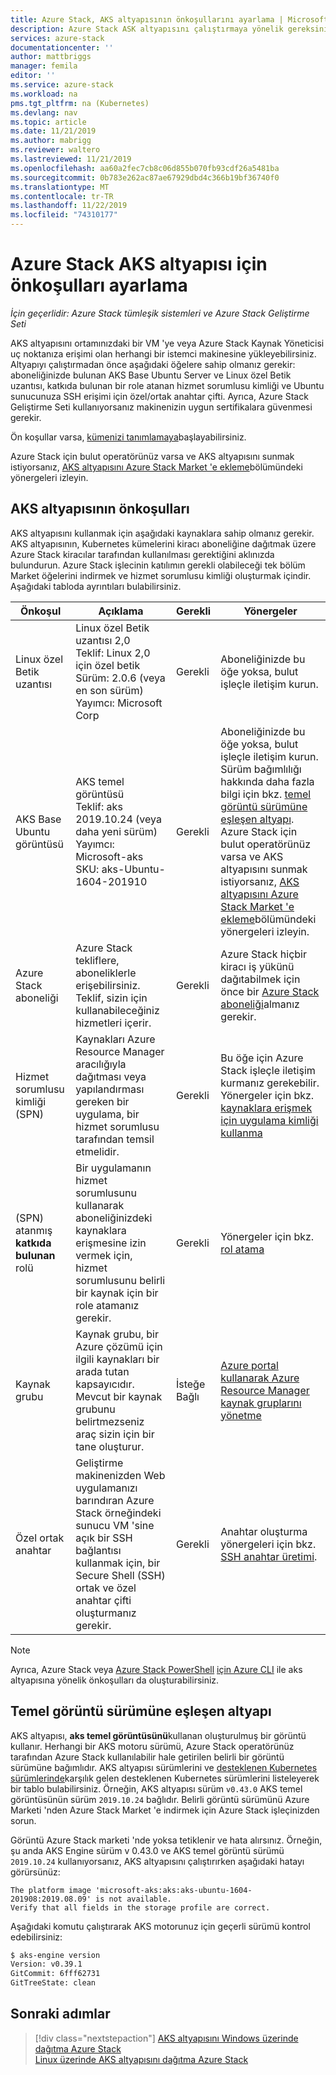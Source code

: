 ```yaml
---
title: Azure Stack, AKS altyapısının önkoşullarını ayarlama | Microsoft Docs
description: Azure Stack ASK altyapısını çalıştırmaya yönelik gereksinimleri oluşturun.
services: azure-stack
documentationcenter: ''
author: mattbriggs
manager: femila
editor: ''
ms.service: azure-stack
ms.workload: na
pms.tgt_pltfrm: na (Kubernetes)
ms.devlang: nav
ms.topic: article
ms.date: 11/21/2019
ms.author: mabrigg
ms.reviewer: waltero
ms.lastreviewed: 11/21/2019
ms.openlocfilehash: aa60a2fec7cb8c06d855b070fb93cdf26a5481ba
ms.sourcegitcommit: 0b783e262ac87ae67929dbd4c366b19bf36740f0
ms.translationtype: MT
ms.contentlocale: tr-TR
ms.lasthandoff: 11/22/2019
ms.locfileid: "74310177"
---
```

# <a name="set-up-the-prerequisites-for-the-aks-engine-on-azure-stack"></a>Azure Stack AKS altyapısı için önkoşulları ayarlama

*İçin geçerlidir: Azure Stack tümleşik sistemleri ve Azure Stack Geliştirme Seti*

AKS altyapısını ortamınızdaki bir VM 'ye veya Azure Stack Kaynak Yöneticisi uç noktanıza erişimi olan herhangi bir istemci makinesine yükleyebilirsiniz. Altyapıyı çalıştırmadan önce aşağıdaki öğelere sahip olmanız gerekir: aboneliğinizde bulunan AKS Base Ubuntu Server ve Linux özel Betik uzantısı, katkıda bulunan bir role atanan hizmet sorumlusu kimliği ve Ubuntu sunucunuza SSH erişimi için özel/ortak anahtar çifti. Ayrıca, Azure Stack Geliştirme Seti kullanıyorsanız makinenizin uygun sertifikalara güvenmesi gerekir.

Ön koşullar varsa, [kümenizi tanımlamaya](azure-stack-kubernetes-aks-engine-deploy-cluster.md)başlayabilirsiniz.

Azure Stack için bulut operatörünüz varsa ve AKS altyapısını sunmak istiyorsanız, [AKS altyapısını Azure Stack Market 'e ekleme](../operator/azure-stack-aks-engine.md)bölümündeki yönergeleri izleyin.

## <a name="prerequisites-for-the-aks-engine"></a>AKS altyapısının önkoşulları

AKS altyapısını kullanmak için aşağıdaki kaynaklara sahip olmanız gerekir. AKS altyapısının, Kubernetes kümelerini kiracı aboneliğine dağıtmak üzere Azure Stack kiracılar tarafından kullanılması gerektiğini aklınızda bulundurun. Azure Stack işlecinin katılımın gerekli olabileceği tek bölüm Market öğelerini indirmek ve hizmet sorumlusu kimliği oluşturmak içindir. Aşağıdaki tabloda ayrıntıları bulabilirsiniz.

| Önkoşul | Açıklama | Gerekli | Yönergeler |
| --- | --- | --- | --- |
| Linux özel Betik uzantısı | Linux özel Betik uzantısı 2,0<br>Teklif: Linux 2,0 için özel betik<br>Sürüm: 2.0.6 (veya en son sürüm)<br>Yayımcı: Microsoft Corp | Gerekli | Aboneliğinizde bu öğe yoksa, bulut işleçle iletişim kurun. |
| AKS Base Ubuntu görüntüsü | AKS temel görüntüsü<br>Teklif: aks<br> 2019.10.24 (veya daha yeni sürüm)<br>Yayımcı: Microsoft-aks<br>SKU: aks-Ubuntu-1604-201910 | Gerekli | Aboneliğinizde bu öğe yoksa, bulut işleçle iletişim kurun. Sürüm bağımlılığı hakkında daha fazla bilgi için bkz. [temel görüntü sürümüne eşleşen altyapı](#matching-engine-to-base-image-version).<br> Azure Stack için bulut operatörünüz varsa ve AKS altyapısını sunmak istiyorsanız, [AKS altyapısını Azure Stack Market 'e ekleme](../operator/azure-stack-aks-engine.md)bölümündeki yönergeleri izleyin. |
| Azure Stack aboneliği | Azure Stack tekliflere, aboneliklerle erişebilirsiniz. Teklif, sizin için kullanabileceğiniz hizmetleri içerir. | Gerekli | Azure Stack hiçbir kiracı iş yükünü dağıtabilmek için önce bir [Azure Stack aboneliği](https://docs.microsoft.com/azure-stack/user/azure-stack-subscribe-services)almanız gerekir. |
| Hizmet sorumlusu kimliği (SPN) |  Kaynakları Azure Resource Manager aracılığıyla dağıtması veya yapılandırması gereken bir uygulama, bir hizmet sorumlusu tarafından temsil etmelidir. | Gerekli | Bu öğe için Azure Stack işleçle iletişim kurmanız gerekebilir.  Yönergeler için bkz. [kaynaklara erişmek için uygulama kimliği kullanma](https://docs.microsoft.com/azure-stack/operator/azure-stack-create-service-principals) |
| (SPN) atanmış **katkıda bulunan** rolü | Bir uygulamanın hizmet sorumlusunu kullanarak aboneliğinizdeki kaynaklara erişmesine izin vermek için, hizmet sorumlusunu belirli bir kaynak için bir role atamanız gerekir. | Gerekli | Yönergeler için bkz. [rol atama](https://docs.microsoft.com/azure-stack/operator/azure-stack-create-service-principals#assign-a-role) |
| Kaynak grubu | Kaynak grubu, bir Azure çözümü için ilgili kaynakları bir arada tutan kapsayıcıdır. Mevcut bir kaynak grubunu belirtmezseniz araç sizin için bir tane oluşturur. | İsteğe Bağlı | [Azure portal kullanarak Azure Resource Manager kaynak gruplarını yönetme](https://docs.microsoft.com/azure/azure-resource-manager/manage-resource-groups-portal) |
| Özel ortak anahtar | Geliştirme makinenizden Web uygulamanızı barındıran Azure Stack örneğindeki sunucu VM 'sine açık bir SSH bağlantısı kullanmak için, bir Secure Shell (SSH) ortak ve özel anahtar çifti oluşturmanız gerekir. | Gerekli | Anahtar oluşturma yönergeleri için bkz. [SSH anahtar üretimi](https://docs.microsoft.com/azure-stack/user/azure-stack-dev-start-howto-ssh-public-key).|

> [!Note]  
> Ayrıca, Azure Stack veya [Azure Stack PowerShell](https://docs.microsoft.com/azure-stack/operator/azure-stack-powershell-install) [için Azure CLI](https://docs.microsoft.com/azure-stack/user/azure-stack-version-profiles-azurecli2) ile aks altyapısına yönelik önkoşulları da oluşturabilirsiniz.

## <a name="matching-engine-to-base-image-version"></a>Temel görüntü sürümüne eşleşen altyapı

AKS altyapısı, **aks temel görüntüsünü**kullanan oluşturulmuş bir görüntü kullanır. Herhangi bir AKS motoru sürümü, Azure Stack operatörünüz tarafından Azure Stack kullanılabilir hale getirilen belirli bir görüntü sürümüne bağımlıdır. AKS altyapısı sürümlerini ve [desteklenen Kubernetes sürümlerinde](https://github.com/Azure/aks-engine/blob/master/docs/topics/azure-stack.md#supported-kubernetes-versions)karşılık gelen desteklenen Kubernetes sürümlerini listeleyerek bir tablo bulabilirsiniz. Örneğin, AKS altyapısı sürüm `v0.43.0` AKS temel görüntüsünün sürüm `2019.10.24` bağlıdır. Belirli görüntü sürümünü Azure Marketi 'nden Azure Stack Market 'e indirmek için Azure Stack işleçinizden sorun.

Görüntü Azure Stack marketi 'nde yoksa tetiklenir ve hata alırsınız. Örneğin, şu anda AKS Engine sürüm v 0.43.0 ve AKS temel görüntü sürümü `2019.10.24` kullanıyorsanız, AKS altyapısını çalıştırırken aşağıdaki hatayı görürsünüz: 

```Text  
The platform image 'microsoft-aks:aks:aks-ubuntu-1604-201908:2019.08.09' is not available. 
Verify that all fields in the storage profile are correct.
```

Aşağıdaki komutu çalıştırarak AKS motorunuz için geçerli sürümü kontrol edebilirsiniz:

```bash  
$ aks-engine version
Version: v0.39.1
GitCommit: 6fff62731
GitTreeState: clean
```

## <a name="next-steps"></a>Sonraki adımlar

> [!div class="nextstepaction"]
> [AKS altyapısını Windows üzerinde dağıtma Azure Stack](azure-stack-kubernetes-aks-engine-deploy-windows.md)  
> [Linux üzerinde AKS altyapısını dağıtma Azure Stack](azure-stack-kubernetes-aks-engine-deploy-linux.md)